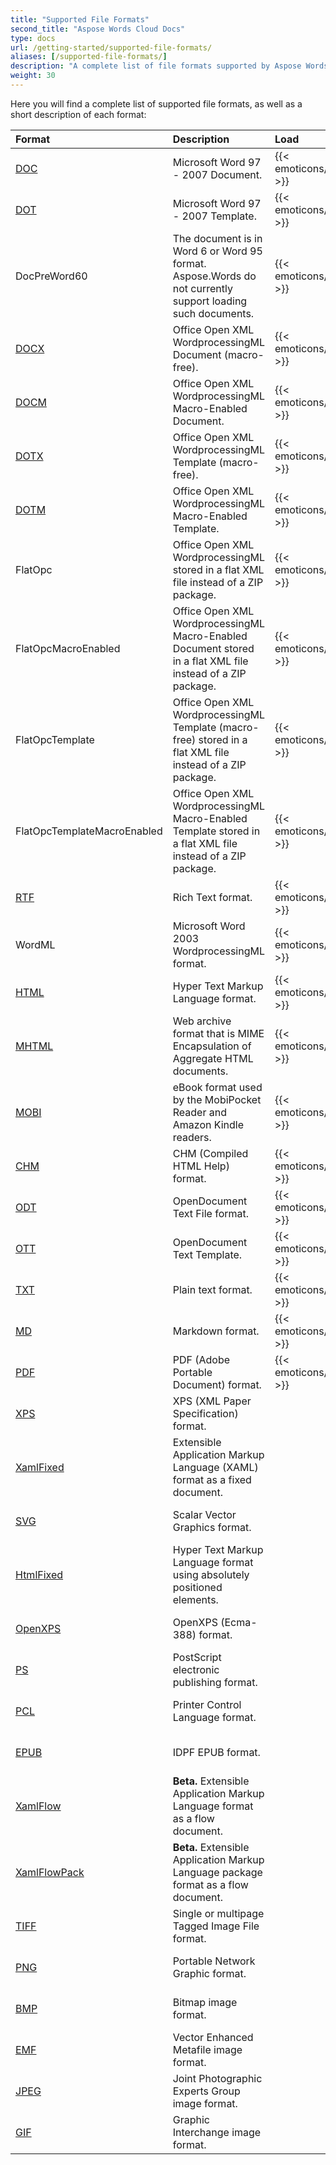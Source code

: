 ```yaml
---
title: "Supported File Formats"
second_title: "Aspose Words Cloud Docs"
type: docs
url: /getting-started/supported-file-formats/
aliases: [/supported-file-formats/]
description: "A complete list of file formats supported by Aspose Words Cloud API"
weight: 30
---
```


Here you will find a complete list of supported file formats, as well as a short description of each format:

|Format|Description|Load|Save|
| :- | :- | :- | :- |
|[DOC](https://docs.fileformat.com/word-processing/doc/)|Microsoft Word 97 - 2007 Document.|{{< emoticons/tick >}}|{{< emoticons/tick >}}|
|[DOT](https://docs.fileformat.com/word-processing/dot/)|Microsoft Word 97 - 2007 Template.|{{< emoticons/tick >}}|{{< emoticons/tick >}}|
|DocPreWord60|The document is in Word 6 or Word 95 format. Aspose.Words do not currently support loading such documents.|{{< emoticons/tick >}}| |
|[DOCX](https://docs.fileformat.com/word-processing/docx/)|Office Open XML WordprocessingML Document (macro-free).|{{< emoticons/tick >}}|{{< emoticons/tick >}}|
|[DOCM](https://docs.fileformat.com/word-processing/docm/)|Office Open XML WordprocessingML Macro-Enabled Document.|{{< emoticons/tick >}}|{{< emoticons/tick >}}|
|[DOTX](https://docs.fileformat.com/word-processing/dotx/)|Office Open XML WordprocessingML Template (macro-free).|{{< emoticons/tick >}}|{{< emoticons/tick >}}|
|[DOTM](https://docs.fileformat.com/word-processing/dotm/)|Office Open XML WordprocessingML Macro-Enabled Template.|{{< emoticons/tick >}}|{{< emoticons/tick >}}|
|FlatOpc|Office Open XML WordprocessingML stored in a flat XML file instead of a ZIP package.|{{< emoticons/tick >}}|{{< emoticons/tick >}}|
|FlatOpcMacroEnabled|Office Open XML WordprocessingML Macro-Enabled Document stored in a flat XML file instead of a ZIP package.|{{< emoticons/tick >}}|{{< emoticons/tick >}}|
|FlatOpcTemplate|Office Open XML WordprocessingML Template (macro-free) stored in a flat XML file instead of a ZIP package.|{{< emoticons/tick >}}|{{< emoticons/tick >}}|
|FlatOpcTemplateMacroEnabled|Office Open XML WordprocessingML Macro-Enabled Template stored in a flat XML file instead of a ZIP package.|{{< emoticons/tick >}}|{{< emoticons/tick >}}|
|[RTF](https://docs.fileformat.com/word-processing/rtf/)|Rich Text format.|{{< emoticons/tick >}}|{{< emoticons/tick >}}|
|WordML|Microsoft Word 2003 WordprocessingML format.|{{< emoticons/tick >}}|{{< emoticons/tick >}}|
|[HTML](https://docs.fileformat.com/web/html/)|Hyper Text Markup Language format.|{{< emoticons/tick >}}|{{< emoticons/tick >}}|
|[MHTML](https://docs.fileformat.com/web/mhtml/)|Web archive format that is MIME Encapsulation of Aggregate HTML documents.|{{< emoticons/tick >}}|{{< emoticons/tick >}}|
|[MOBI](https://docs.fileformat.com/ebook/mobi/)|eBook format used by the MobiPocket Reader and Amazon Kindle readers.|{{< emoticons/tick >}}| |
|[CHM](https://docs.fileformat.com/web/chm/)|CHM (Compiled HTML Help) format.|{{< emoticons/tick >}}| |
|[ODT](https://docs.fileformat.com/word-processing/odt/)|OpenDocument Text File format.|{{< emoticons/tick >}}|{{< emoticons/tick >}}|
|[OTT](https://docs.fileformat.com/word-processing/ott/)|OpenDocument Text Template.|{{< emoticons/tick >}}|{{< emoticons/tick >}}|
|[TXT](https://docs.fileformat.com/word-processing/txt/)|Plain text format.|{{< emoticons/tick >}}|{{< emoticons/tick >}}|
|[MD](https://docs.fileformat.com/word-processing/md/)|Markdown format.|{{< emoticons/tick >}}|{{< emoticons/tick >}}|
|[PDF](https://docs.fileformat.com/pdf/)|PDF (Adobe Portable Document) format.|{{< emoticons/tick >}}|{{< emoticons/tick >}}|
|[XPS](https://docs.fileformat.com/page-description-language/xps/)|XPS (XML Paper Specification) format.| |{{< emoticons/tick >}}|
|[XamlFixed](https://docs.fileformat.com/web/xaml/)|Extensible Application Markup Language (XAML) format as a fixed document.| |{{< emoticons/tick >}}|
|[SVG](https://docs.fileformat.com/page-description-language/svg/)|Scalar Vector Graphics format.| |{{< emoticons/tick >}}|
|[HtmlFixed](https://docs.fileformat.com/web/html/)|Hyper Text Markup Language format using absolutely positioned elements.| |{{< emoticons/tick >}}|
|[OpenXPS](https://docs.fileformat.com/page-description-language/xps/)|OpenXPS (Ecma-388) format.| |{{< emoticons/tick >}}|
|[PS](https://docs.fileformat.com/page-description-language/ps/)|PostScript electronic publishing format.| |{{< emoticons/tick >}}|
|[PCL](https://docs.fileformat.com/page-description-language/pcl/)|Printer Control Language format.| |{{< emoticons/tick >}}|
|[EPUB](https://docs.fileformat.com/ebook/epub/)|IDPF EPUB format.| |{{< emoticons/tick >}}|
|[XamlFlow](https://docs.fileformat.com/web/xaml/)|**Beta.** Extensible Application Markup Language format as a flow document.| |{{< emoticons/tick >}}|
|[XamlFlowPack](https://docs.fileformat.com/web/xaml/)|**Beta.** Extensible Application Markup Language package format as a flow document.| |{{< emoticons/tick >}}|
|[TIFF](https://docs.fileformat.com/image/tiff/)|Single or multipage Tagged Image File format.| |{{< emoticons/tick >}}|
|[PNG](https://docs.fileformat.com/Image/png/)|Portable Network Graphic format.| |{{< emoticons/tick >}}|
|[BMP](https://docs.fileformat.com/image/bmp/)|Bitmap image format.| |{{< emoticons/tick >}}|
|[EMF](https://docs.fileformat.com/image/emf/)|Vector Enhanced Metafile image format.| |{{< emoticons/tick >}}|
|[JPEG](https://docs.fileformat.com/image/jpeg/)|Joint Photographic Experts Group image format.| |{{< emoticons/tick >}}|
|[GIF](https://docs.fileformat.com/image/gif/)|Graphic Interchange image format.| |{{< emoticons/tick >}}|
